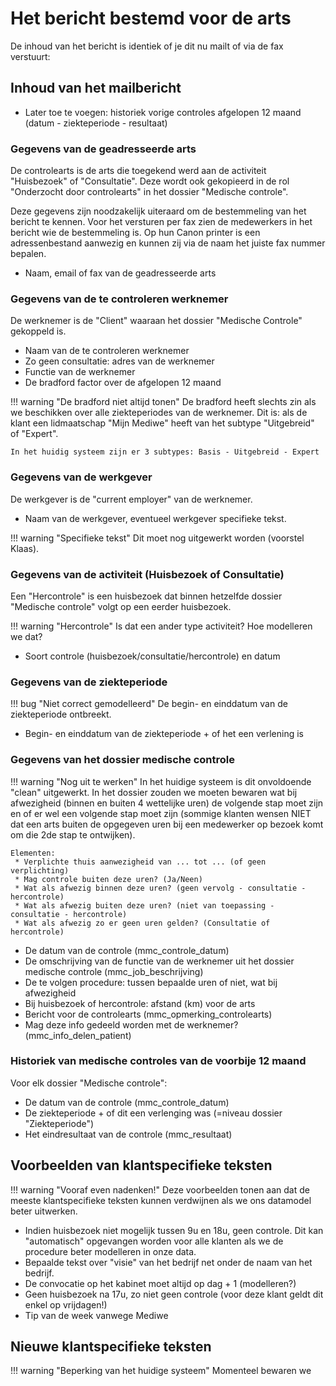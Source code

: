 # Het bericht bestemd voor de arts

De inhoud van het bericht is identiek of je dit nu mailt of via de fax verstuurt:

## Inhoud van het mailbericht 

* Later toe te voegen: historiek vorige controles afgelopen 12 maand (datum - ziekteperiode - resultaat)

### Gegevens van de geadresseerde arts

De controlearts is de arts die toegekend werd aan de activiteit "Huisbezoek" of "Consultatie".
Deze wordt ook gekopieerd in de rol "Onderzocht door controlearts" in het dossier "Medische controle".

Deze gegevens zijn noodzakelijk uiteraard om de bestemmeling van het bericht te kennen.
Voor het versturen per fax zien de medewerkers in het bericht wie de bestemmeling is.
Op hun Canon printer is een adressenbestand aanwezig en kunnen zij via de naam het juiste fax nummer bepalen.

* Naam, email of fax van de geadresseerde arts

### Gegevens van de te controleren werknemer

De werknemer is de "Client" waaraan het dossier "Medische Controle" gekoppeld is.

* Naam van de te controleren werknemer
* Zo geen consultatie: adres van de werknemer
* Functie van de werknemer
* De bradford factor over de afgelopen 12 maand 

!!! warning "De bradford niet altijd tonen"
    De bradford heeft slechts zin als we beschikken over alle ziekteperiodes van de werknemer.
    Dit is: als de klant een lidmaatschap "Mijn Mediwe" heeft van het subtype "Uitgebreid" of "Expert".

    In het huidig systeem zijn er 3 subtypes: Basis - Uitgebreid - Expert    

### Gegevens van de werkgever

De werkgever is de "current employer" van de werknemer.

* Naam van de werkgever, eventueel werkgever specifieke tekst.

!!! warning "Specifieke tekst"
    Dit moet nog uitgewerkt worden (voorstel Klaas).
     
### Gegevens van de activiteit (Huisbezoek of Consultatie)

Een "Hercontrole" is een huisbezoek dat binnen hetzelfde dossier "Medische controle" volgt op een eerder huisbezoek.

!!! warning "Hercontrole"
    Is dat een ander type activiteit? Hoe modelleren we dat?
    
* Soort controle (huisbezoek/consultatie/hercontrole) en datum

### Gegevens van de ziekteperiode

!!! bug "Niet correct gemodelleerd"
    De begin- en einddatum van de ziekteperiode ontbreekt.
    
* Begin- en einddatum van de ziekteperiode + of het een verlening is
    
### Gegevens van het dossier medische controle

!!! warning "Nog uit te werken"
    In het huidige systeem is dit onvoldoende "clean" uitgewerkt.
    In het dossier zouden we moeten bewaren wat bij afwezigheid (binnen en buiten 4 wettelijke uren) de volgende
    stap moet zijn en of er wel een volgende stap moet zijn (sommige klanten wensen NIET dat een arts buiten de opgegeven uren
    bij een medewerker op bezoek komt om die 2de stap te ontwijken).
    
    Elementen:
     * Verplichte thuis aanwezigheid van ... tot ... (of geen verplichting)
     * Mag controle buiten deze uren? (Ja/Neen)
     * Wat als afwezig binnen deze uren? (geen vervolg - consultatie - hercontrole)
     * Wat als afwezig buiten deze uren? (niet van toepassing - consultatie - hercontrole)
     * Wat als afwezig zo er geen uren gelden? (Consultatie of hercontrole)

* De datum van de controle (mmc_controle_datum)
* De omschrijving van de functie van de werknemer uit het dossier medische controle (mmc_job_beschrijving)
* De te volgen procedure: tussen bepaalde uren of niet, wat bij afwezigheid    
* Bij huisbezoek of hercontrole: afstand (km) voor de arts
* Bericht voor de controlearts (mmc_opmerking_controlearts)
* Mag deze info gedeeld worden met de werknemer? (mmc_info_delen_patient)

### Historiek van medische controles van de voorbije 12 maand

Voor elk dossier "Medische controle":

* De datum van de controle (mmc_controle_datum)
* De ziekteperiode + of dit een verlenging was (=niveau dossier "Ziekteperiode")
* Het eindresultaat van de controle (mmc_resultaat)

## Voorbeelden van klantspecifieke teksten

!!! warning "Vooraf even nadenken!"
    Deze voorbeelden tonen aan dat de meeste klantspecifieke teksten kunnen verdwijnen als we ons datamodel beter uitwerken.
    

* Indien huisbezoek niet mogelijk tussen 9u en 18u, geen controle.
Dit kan "automatisch" opgevangen worden voor alle klanten als we de procedure beter modelleren in onze data.
* Bepaalde tekst over "visie" van het bedrijf net onder de naam van het bedrijf.
* De convocatie op het kabinet moet altijd op dag + 1 (modelleren?)
* Geen huisbezoek na 17u, zo niet geen controle (voor deze klant geldt dit enkel op vrijdagen!)
* Tip van de week vanwege Mediwe

## Nieuwe klantspecifieke teksten

!!! warning "Beperking van het huidige systeem"
    Momenteel bewaren we 

